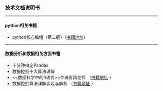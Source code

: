 ### 技术文档说明书

-------------------------------------------

#### python相关书籍
* python核心编程（第二版）（[书籍地址](https://legacy.gitbook.com/book/wizardforcel/core-python-2e/details)）

*******************************************

#### 数据分析和数据相关方面书籍
* 十分钟搞定Pandas  
* 数据挖掘十大算法详解 
* <<数据科学中的R语言>>作者肖凯老师 （[书籍地址](https://yongle.gitbooks.io/datamining/content) ）
* 数据挖掘算法详解实现与解析 （[书籍地址](https://github.com/linyiqun/DataMiningAlgorithm) ）
